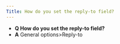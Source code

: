 ```yaml
---
Title: How do you set the reply-to field?
---
```


- **Q How do you set the reply-to field?**
- **A** General options>Reply-to

